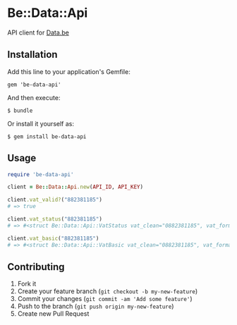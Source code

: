 # Be::Data::Api

API client for [Data.be](http://api.data.be/)

## Installation

Add this line to your application's Gemfile:

    gem 'be-data-api'

And then execute:

    $ bundle

Or install it yourself as:

    $ gem install be-data-api

## Usage

```ruby
require 'be-data-api'

client = Be::Data::Api.new(API_ID, API_KEY)

client.vat_valid?("882381185")
# => true

client.vat_status("882381185")
# => #<struct Be::Data::Api::VatStatus vat_clean="0882381185", vat_formatted="BE 0882.381.185", active=true, valid=true>

client.vat_basic("882381185")
# => #<struct Be::Data::Api::VatBasic vat_clean="0882381185", vat_formatted="BE 0882.381.185", active=true, valid=true, company_name="Mr.Henry", start_date="2006-07-03", language="nl", address_fr="Veldenstraat 14, , 2470 Retie", address_nl="Veldenstraat 14, , 2470 Retie">
```

## Contributing

1. Fork it
2. Create your feature branch (`git checkout -b my-new-feature`)
3. Commit your changes (`git commit -am 'Add some feature'`)
4. Push to the branch (`git push origin my-new-feature`)
5. Create new Pull Request
